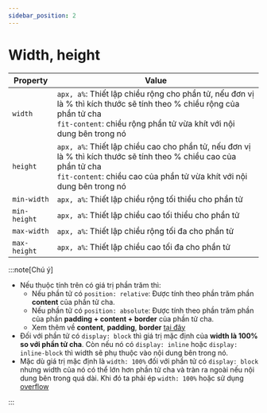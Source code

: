 ```yaml
---
sidebar_position: 2
---
```


# Width, height

| Property     | Value                                                                                                                                                                                            |
| ------------ | ------------------------------------------------------------------------------------------------------------------------------------------------------------------------------------------------ |
| `width`      | `apx, a%`: Thiết lập chiều rộng cho phần tử, nếu đơn vị là % thì kích thước sẽ tính theo % chiều rộng của phần tử cha<br />`fit-content`: chiều rộng phần tử vừa khít với nội dung bên trong nó  |
| `height`     | `apx, a%`: Thiết lập chiều cao cho phần tử, nếu đơn vị là % thì kích thước sẽ tính theo % chiều cao của phần tử cha<br />`fit-content`: chiều cao của phần tử vừa khít với nội dung bên trong nó |
| `min-width`  | `apx, a%`: Thiết lập chiều rộng tối thiểu cho phần tử                                                                                                                                            |
| `min-height` | `apx, a%`: Thiết lập chiều cao tối thiểu cho phần tử                                                                                                                                             |
| `max-width`  | `apx, a%`: Thiết lập chiều rộng tối đa cho phần tử                                                                                                                                               |
| `max-height` | `apx, a%`: Thiết lập chiều cao tối đa cho phần tử                                                                                                                                                |

:::note[Chú ý]

- Nếu thuộc tính trên có giá trị phần trăm thì:
  - Nếu phần tử có `position: relative`: Được tính theo phần trăm phần **content** của phần tử cha.
  - Nếu phần tử có `position: absolute`: Được tính theo phần trăm phần của phần **padding + content + border** của phần tử cha.
  - Xem thêm về **content**, **padding**, **border** [tại đây](./layout-of-element)
- Đối với phần tử có `display: block` thì giá trị mặc định của **width là 100% so với phần tử cha**. Còn nếu nó có `display: inline` hoặc `display: inline-block` thì width sẽ phụ thuộc vào nội dung bên trong nó.
- Mặc dù giá trị mặc định là `width: 100%` đối với phần tử có `display: block` nhưng width của nó có thể lớn hơn phần tử cha và tràn ra ngoài nếu nội dung bên trong quá dài. Khi đó ta phải ép `width: 100%` hoặc sử dụng [overflow](./overflow)

:::

